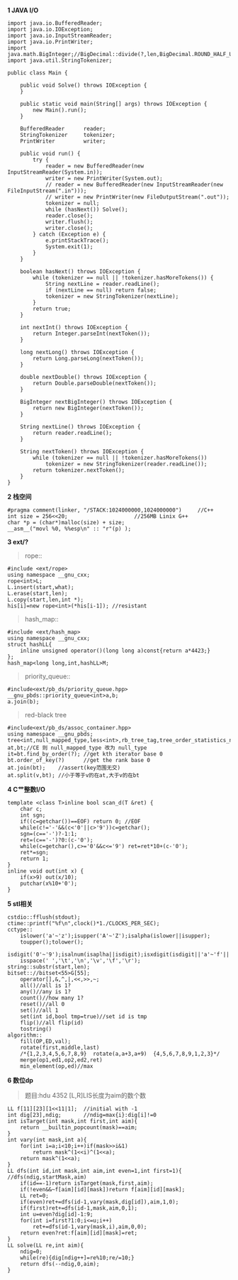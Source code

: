 **1 JAVA I/O**

	import java.io.BufferedReader;
	import java.io.IOException;
	import java.io.InputStreamReader;
	import java.io.PrintWriter;
	import java.math.BigInteger;//BigDecimal::divide(?,len,BigDecimal.ROUND_HALF_UP);
	import java.util.StringTokenizer;
	
	public class Main {
		
		public void Solve() throws IOException {
		}
		
		public static void main(String[] args) throws IOException {
			new Main().run();
		}
		
		BufferedReader		reader;
		StringTokenizer		tokenizer;
		PrintWriter			writer;
		
		public void run() {
			try {
				reader = new BufferedReader(new InputStreamReader(System.in));
				writer = new PrintWriter(System.out);
				// reader = new BufferedReader(new InputStreamReader(new FileInputStream(".in")));
				// writer = new PrintWriter(new FileOutputStream(".out"));
				tokenizer = null;
				while (hasNext()) Solve();
				reader.close();
				writer.flush();
				writer.close();
			} catch (Exception e) {
				e.printStackTrace();
				System.exit(1);
			}
		}
		
		boolean hasNext() throws IOException {
			while (tokenizer == null || !tokenizer.hasMoreTokens()) {
				String nextLine = reader.readLine();
				if (nextLine == null) return false;
				tokenizer = new StringTokenizer(nextLine);
			}
			return true;
		}
		
		int nextInt() throws IOException {
			return Integer.parseInt(nextToken());
		}
		
		long nextLong() throws IOException {
			return Long.parseLong(nextToken());
		}
		
		double nextDouble() throws IOException {
			return Double.parseDouble(nextToken());
		}
		
		BigInteger nextBigInteger() throws IOException {
			return new BigInteger(nextToken());
		}
		
		String nextLine() throws IOException {
			return reader.readLine();
		}
		
		String nextToken() throws IOException {
			while (tokenizer == null || !tokenizer.hasMoreTokens())
				tokenizer = new StringTokenizer(reader.readLine());
			return tokenizer.nextToken();
		}
	}


**2 栈空间**

	#pragma comment(linker, "/STACK:1024000000,1024000000")		//C++
    int size = 256<<20;						//256MB Linix G++
    char *p = (char*)malloc(size) + size;
    __asm__("movl %0, %%esp\n" :: "r"(p) );

**3 ext/?**
>rope::

	#include <ext/rope>
	using namespace __gnu_cxx;
	rope<int>L;
	L.insert(start,what);
	L.erase(start,len);
	L.copy(start,len,int *);
	his[i]=new rope<int>(*his[i-1]); //resistant

>hash_map::

	#include <ext/hash_map>
	using namespace __gnu_cxx;
	struct hashLL{
		inline unsigned operator()(long long a)const{return a*4423;}
	};
	hash_map<long long,int,hashLL>M;

>priority_queue::

	#include<ext/pb_ds/priority_queue.hpp>
	__gnu_pbds::priority_queue<int>a,b;
	a.join(b);

>red-black tree

	#include<ext/pb_ds/assoc_container.hpp>
	using namespace __gnu_pbds;
	tree<int,null_mapped_type,less<int>,rb_tree_tag,tree_order_statistics_node_update> at,bt;//CE 则 null_mapped_type 改为 null_type
	it=bt.find_by_order(?);	//get kth iterator base 0
	bt.order_of_key(?)		//get the rank base 0
	at.join(bt);	//assert(key范围无交)
	at.split(v,bt);	//小于等于v的在at,大于v的在bt

**4 C艹整数I/O**

	template <class T>inline bool scan_d(T &ret) {
		char c; 
		int sgn;
		if((c=getchar())==EOF) return 0; //EOF
		while(c!='-'&&(c<'0'||c>'9'))c=getchar();
		sgn=(c=='-')?-1:1;
		ret=(c=='-')?0:(c-'0');
		while(c=getchar(),c>='0'&&c<='9') ret=ret*10+(c-'0');
		ret*=sgn;
		return 1;
	}
	inline void out(int x) {
		if(x>9) out(x/10);
		putchar(x%10+'0');
	}

**5 stl相关**

	cstdio::fflush(stdout);
	ctime::printf("%f\n",clock()*1./CLOCKS_PER_SEC);
	cctype::
		islower('a'~'z');isupper('A'~'Z');isalpha(islower||isupper);
		toupper();tolower();
		isdigit('0'~'9');isalnum(isaplha||isdigit);isxdigit(isdigit||'a'~'f'||'A'~'F');
		isspace(' ','\t','\n','\v','\f','\r');
	string::substr(start,len);
	bitset:://bitset<55>G[55];
		operator[],&,^,|,<<,>>,~;
		all()//all is 1?
		any()//any is 1?
		count()//how many 1?
		reset()//all 0
		set()//all 1
		set(int id,bool tmp=true)//set id is tmp
		flip()//all flip(id)
		tostring()
	algorithm::
		fill(OP,ED,val);
		rotate(first,middle,last)
		/*{1,2,3,4,5,6,7,8,9}  rotate(a,a+3,a+9)  {4,5,6,7,8,9,1,2,3}*/
		merge(op1,ed1,op2,ed2,ret)
		min_element(op,ed)//max

**6 数位dp**
>题目:hdu 4352 [L,R]LIS长度为aim的数个数

	LL f[11][23][1<<11|1];	//initial with -1
	int dig[23],ndig;		//ndig=max{i}:dig[i]!=0
	int isTarget(int mask,int first,int aim){
		return __builtin_popcount(mask)==aim;
	}
	int vary(int mask,int a){
		for(int i=a;i<10;i++)if(mask>>i&1)
			return mask^(1<<i)^(1<<a);
		return mask^(1<<a);
	}
	LL dfs(int id,int mask,int aim,int even=1,int first=1){	//dfs(ndig,startMask,aim)
		if(id==-1)return isTarget(mask,first,aim);
		if(!even&&~f[aim][id][mask])return f[aim][id][mask];
		LL ret=0;
		if(even)ret+=dfs(id-1,vary(mask,dig[id]),aim,1,0);
		if(first)ret+=dfs(id-1,mask,aim,0,1);
		int u=even?dig[id]-1:9;
		for(int i=first?1:0;i<=u;i++)
			ret+=dfs(id-1,vary(mask,i),aim,0,0);
		return even?ret:f[aim][id][mask]=ret;
	}
	LL solve(LL re,int aim){
		ndig=0;
		while(re){dig[ndig++]=re%10;re/=10;}
		return dfs(--ndig,0,aim);
	}

